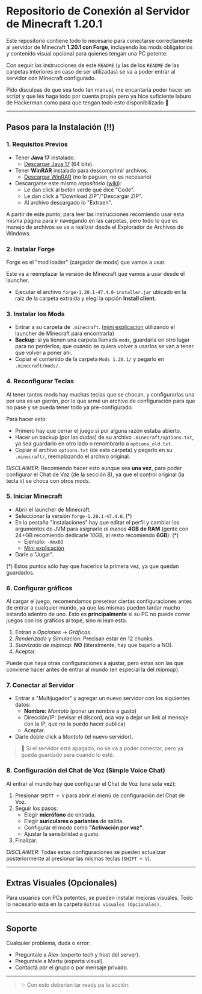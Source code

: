# Repositorio de Conexión al Servidor de Minecraft 1.20.1

Este repositorio contiene todo lo necesario para conectarse correctamente al servidor de Minecraft **1.20.1 con Forge**, incluyendo los mods obligatorios y contenido visual opcional para quienes tengan una PC potente.

Con seguir las instrucciones de este `README` (y las de los `README` de las carpetas interiores en caso de ser utilizadas) se va a poder entrar al servidor con Minecraft configurado.

Pido disculpas de que sea todo tan manual, me encantaría poder hacer un script y que les haga todo por cuenta propia pero ya hice suficiente laburo de Hackerman como para que tengan todo esto disponibilizado 🙏

---

## Pasos para la Instalación (‼️)

### 1. Requisitos Previos

- Tener **Java 17** instalado.
  - [Descargar Java 17](https://www.java.com/en/download/manual.jsp) (64 bits).
- Tener **WinRAR** instalado para descomprimir archivos.
  - [Descargar WinRAR](https://www.win-rar.com/start.html?&L=6) (no lo paguen, no es necesario)
- Descargarse este mismo _repositorio_ ([wiki](https://es.wikipedia.org/wiki/Repositorio_(contenido_digital))):
  - Le dan click al botón verde que dice "Code".
  - Le dan click a "Download ZIP"/"Descargar ZIP".
  - Al archivo descargado lo "Extraen".

A partir de este punto, para leer las instrucciones recomiendo usar esta misma página para ir navegando en las carpetas, pero todo lo que es manejo de archivos se va a realizar desde el Explorador de Archivos de Windows.

### 2. Instalar Forge

Forge es el "mod loader" (cargador de mods) que vamos a usar.

Este va a reemplazar la versión de Minecraft que vamos a usar desde el launcher.

- Ejecutar el archivo `forge-1.20.1-47.4.0-installer.jar` ubicado en la raiz de la carpeta extraida y elegí la opción **Install client**.

### 3. Instalar los Mods

- Entrar a su carpeta de `.minecraft`. ([mini explicacion](https://youtu.be/XYNdWGJI0Vg?si=e3KWQYHHYuu7C6lL\&t=43) utilizando el launcher de Minecraft para encontrarla)
- **Backup**: si ya tienen una carpeta llamada `mods`, guardarla en otro lugar para no perderlos, que cuando se quiera volver a usarlos se van a tener que volver a poner ahí.
- Copiar el contenido de la carpeta `Mods 1.20.1/` y pegarlo en `.minecraft/mods/`.

### 4. Reconfigurar Teclas

Al tener tantos mods hay muchas teclas que se chocan, y configurarlas una por una es un garrón, por lo que armé un archivo de configuración para que no pase y se pueda tener todo ya pre-configurado.

Para hacer esto:
- Primero hay que cerrar el juego si por alguna razón estaba abierto.
- Hacer un backup (por las dudas) de su archivo `.minecraft/options.txt`, ya sea guardarlo en otro lado o renombrarlo a `options_old.txt`.
- Copiar el archivo `options.txt` (de esta carpeta) y pegarlo en su `.minecraft/`, reemplazando el archivo original.

_DISCLAIMER_: Recomiendo hacer esto aunque sea **una vez**, para poder configurar el Chat de Voz (de la sección 8), ya que el control original (la tecla `V`) se choca con otros mods.

### 5. Iniciar Minecraft

- Abrir el launcher de Minecraft.
- Seleccionar la versión `forge-1.20.1-47.4.0`. (\*)
- En la pestaña "Instalaciones" hay que editar el perfil y cambiar los argumentos de JVM para asignarle _al menos_ **4GB de RAM** (gente con 24+GB recomiendo dedicarle 10GB, al resto recomiendo **6GB**): (\*)
  - Ejemplo: `-Xmx6G`
  - [Mini explicación](https://www.youtube.com/clip/UgkxccZbczh97olrcoOc_uja0_PHN1YS4sQX)
- Darle a "Jugar".

(\*) Estos puntos sólo hay que hacerlos la primera vez, ya que quedan guardados.

### 6. Configurar gráficos

Al cargar el juego, recomendamos presetear ciertas configuraciones antes de entrar a cualquier mundo, ya que las mismas pueden tardar mucho estando adentro de uno.
Esto es **principalmente** si su PC no puede correr juegos con los gráficos al tope, sino ni lean esto.

1. Entran a _Opciones_ → _Gráficos_.
2. _Renderizado_ y _Simulación_: Precisan estar en 12 chunks.
3. _Suavizado de mipmap_: **NO** (literalmente, hay que bajarlo a NO).
4. Aceptar.

Puede que haya otras configuraciones a ajustar, pero estas son las que conviene hacer antes de entrar al mundo (en especial la del _mipmap_).

### 7. Conectar al Servidor

- Entrar a "Multijugador" y agregar un nuevo servidor con los siguientes datos:
  - **Nombre:** _Montoto_ (poner un nombre a gusto)
  - Dirección/IP: (revisar el discord, aca voy a dejar un link al mensaje con la IP, que no la puedo hacer publica)
  - Aceptar.
- Darle doble click a _Montoto_ (el nuevo servidor).

> 🚨 Si el servidor está apagado, no se va a poder conectar, pero ya queda guardado para cuando lo esté.

### 8. Configuración del Chat de Voz (Simple Voice Chat)

Al entrar al mundo hay que configurar el Chat de Voz (una sola vez):
1. Presionar `SHIFT + V` para abrir el menú de configuración del Chat de Voz.
2. Seguir los pasos:
   - Elegir **micrófono** de entrada.
   - Elegir **auriculares o parlantes** de salida.
   - Configurar el modo como **"Activación por voz"**.
   - Ajustar la sensibilidad a gusto.
3. Finalizar.

_DISCLAIMER_: Todas estas configuraciones se pueden actualizar posteriormente al presionar las mismas teclas (`SHIFT + V`).

---

## Extras Visuales (Opcionales)

Para usuarios con PCs potentes, se pueden instalar mejoras visuales. Todo lo necesario está en la carpeta `Extras visuales (Opcionales)`.

---

## Soporte

Cualquier problema, duda o error:

- Preguntale a Alex (experto tech y host del server).
- Preguntale a Martu (experta visual).
- Contactá por el grupo o por mensaje privado.

---

> ✨ Con esto deberían tar ready pa la acción.

